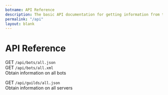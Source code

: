 ```yaml
---
botname: API Reference
description: The basic API documentation for getting information from this website.
permalink: "/api"
layout: blank
---
```


# API Reference

GET `/api/bots/all.json`  
GET `/api/bots/all.xml`  
Obtain information on all bots

GET `/api/guilds/all.json`  
Obtain information on all servers
